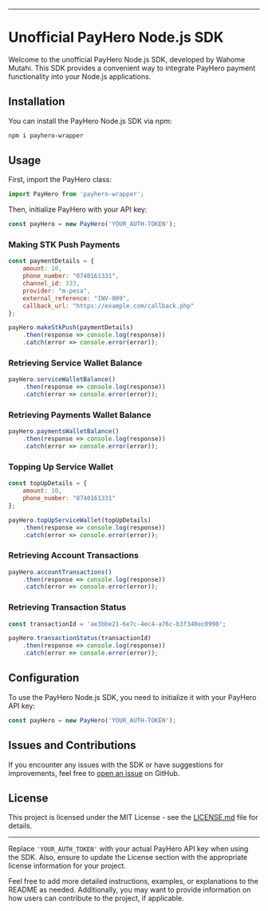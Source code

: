 
---

# Unofficial PayHero Node.js SDK

Welcome to the unofficial PayHero Node.js SDK, developed by Wahome Mutahi. This SDK provides a convenient way to integrate PayHero payment functionality into your Node.js applications.

## Installation

You can install the PayHero Node.js SDK via npm:

```bash
npm i payhero-wrapper
```

## Usage

First, import the PayHero class:

```javascript
import PayHero from 'payhero-wrapper';
```

Then, initialize PayHero with your API key:

```javascript
const payHero = new PayHero('YOUR_AUTH-TOKEN');
```

### Making STK Push Payments

```javascript
const paymentDetails = {
    amount: 10,
    phone_number: "0740161331",
    channel_id: 333,
    provider: "m-pesa",
    external_reference: "INV-009",
    callback_url: "https://example.com/callback.php"
};

payHero.makeStkPush(paymentDetails)
    .then(response => console.log(response))
    .catch(error => console.error(error));
```

### Retrieving Service Wallet Balance

```javascript
payHero.serviceWalletBalance()
    .then(response => console.log(response))
    .catch(error => console.error(error));
```

### Retrieving Payments Wallet Balance

```javascript
payHero.paymentsWalletBalance()
    .then(response => console.log(response))
    .catch(error => console.error(error));
```

### Topping Up Service Wallet

```javascript
const topUpDetails = {
    amount: 10,
    phone_number: "0740161331"
};

payHero.topUpServiceWallet(topUpDetails)
    .then(response => console.log(response))
    .catch(error => console.error(error));
```

### Retrieving Account Transactions

```javascript
payHero.accountTransactions()
    .then(response => console.log(response))
    .catch(error => console.error(error));
```

### Retrieving Transaction Status

```javascript
const transactionId = 'ae3bbe21-6e7c-4ec4-a76c-b3f340ec0990';

payHero.transactionStatus(transactionId)
    .then(response => console.log(response))
    .catch(error => console.error(error));
```

## Configuration

To use the PayHero Node.js SDK, you need to initialize it with your PayHero API key:

```javascript
const payHero = new PayHero('YOUR_AUTH-TOKEN');
```

## Issues and Contributions

If you encounter any issues with the SDK or have suggestions for improvements, feel free to [open an issue](https://github.com/moore100/payhero-wrapper/issues) on GitHub.

## License

This project is licensed under the MIT License - see the [LICENSE.md](LICENSE.md) file for details.

---

Replace `'YOUR_AUTH_TOKEN'` with your actual PayHero API key when using the SDK. Also, ensure to update the License section with the appropriate license information for your project.

Feel free to add more detailed instructions, examples, or explanations to the README as needed. Additionally, you may want to provide information on how users can contribute to the project, if applicable.
